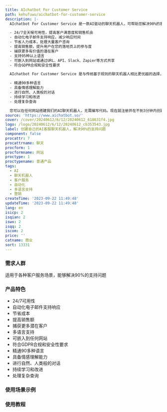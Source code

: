 ```yaml
---
title: AIchatbot For Customer Service
path: kehufuwu/aichatbot-for-customer-service
description: |-
  AIchatbot For Customer Service 是一款AI驱动的聊天机器人，可帮助您解决90%的客户支持问题。它具有以下主要功能：

  - 24/7全天候可用性，提高客户满意度和销售机会
  - 自动化电子邮件支持响应，减少响应时间
  - 节省人力成本，处理大量客户咨询
  - 提高销售额，提升用户在您的落地页上的参与度
  - 捕获更多有价值的潜在客户
  - 支持95种以上语言
  - 可嵌入到网站或通过URL、API、Slack、Zapier等方式共享
  - 符合GDPR合规和安全性要求

  AIchatbot For Customer Service 是与传统基于规则的聊天机器人相比更优越的选择，它具有以下优势：

  - 精通90多种语言
  - 具备情感理解能力
  - 进行自然、人类般的对话
  - 持续学习和改进
  - 处理复杂查询

  您可以在任何网站搭建我们的AI聊天机器人，无需编写代码。现在就注册并在不到3分钟内创建您的第一个AIchatbot吧！
source: 'https://www.aichatbot.so/'
cover: /cover/20240612/6/12/20240612_618631f4.jpg
logo: /logo/20240612/6/12/20240612_cb353543.jpg
label: 创建自己的AI客服聊天机器人，解决90%的支持问题
component: false
procattr: 7
procattrname: 聊天
procform: 1
procformname: 网站
proctype: 1
proctypename: 普通产品
tags:
  - AI
  - 聊天机器人
  - 客户服务
  - 自动化
  - 多语言支持
  - 营销
createTime: '2023-09-22 11:49:48'
updateTime: '2023-09-22 11:49:48'
lang: en
isicp: 2
isqian: 2
iswx: 2
isqq: 2
iscom: 2
price: ''
catname: 商业
sort: 13331
---
```




### 需求人群
适用于各种客户服务场景，能够解决90%的支持问题

### 产品特色
- 24/7可用性
- 自动化电子邮件支持响应
- 节省成本
- 提高销售额
- 捕获更多潜在客户
- 多语言支持
- 可嵌入到任何网站
- 符合GDPR合规和安全性要求
- 精通90多种语言
- 具备情感理解能力
- 进行自然、人类般的对话
- 持续学习和改进
- 处理复杂查询

### 使用场景示例


### 使用教程


  
